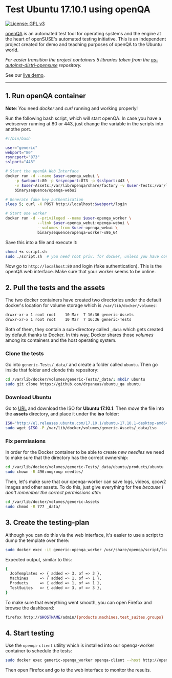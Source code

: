 # Test Ubuntu 17.10.1 using openQA
[![License: GPL v3](https://img.shields.io/badge/License-GPL%20v3-blue.svg)](https://www.gnu.org/licenses/gpl-3.0)

[openQA] is an automated test tool for operating systems and the engine
at the heart of openSUSE's automated testing initiative. This is an
independent project created for demo and teaching purposes of openQA
to the Ubuntu world.

*For easier transition the project containers 5 libraries
 taken from the [os-autoinst-distri-opensuse] repository.*

See our [live demo].

----

## 1. Run openQA container

**Note**: You need *docker* and *curl* running and working properly!

Run the following bash script, which will start openQA.
In case you have a webserver running at 80 or 443, just
change the variable in the scripts into anothe port.

```bash
#!/bin/bash

user="generic"
webport="80"
rsyncport="873"
sslport="443"

# Start the openQA Web Interface
docker run -d --name $user-openqa_webui \
    -p $webport:80 -p $rsyncport:873 -p $sslport:443 \
    -v $user-Assets:/var/lib/openqa/share/factory -v $user-Tests:/var/lib/openqa/share/tests \
    binarysequence/openqa-webui

# Generate fake key authentication
sleep 5; curl -X POST http://localhost:$webport/login

# Start one worker
docker run -d --privileged --name $user-openqa_worker \
              --link $user-openqa_webui:openqa-webui \
              --volumes-from $user-openqa_webui \
              binarysequence/openqa-worker-x86_64
```

Save this into a file and execute it:

```bash
chmod +x script.sh
sudo ./script.sh  # you need root priv. for docker, unless you have configured it differently
```

Now go to `http://localhost:80` and login (fake authentication).
This is the openQA web interface. Make sure that your worker
seems to be online.


## 2. Pull the tests and the assets

The two docker containers have created two directories
under the default docker's location for volume storage
which is `/var/lib/docker/volumes`:

```bash
drwxr-xr-x 1 root root    10 Mar  7 16:36 generic-Assets
drwxr-xr-x 1 root root    10 Mar  7 16:36 generic-Tests
```

Both of them, they contain a sub-directory called `_data`
which gets created by default thanks to Docker. In this
way, Docker shares those *volumes* among its containers
and the host operating system.


### Clone the tests

Go into `generic-Tests/_data/` and create a folder called `ubuntu`.
Then go inside that folder and clonde this repository:

```bash
cd /var/lib/docker/volumes/generic-Tests/_data/; mkdir ubuntu
sudo git clone https://github.com/drpaneas/ubuntu_qa ubuntu
```

### Download Ubuntu

Go to [URL](https://www.ubuntu.com/desktop/1710) and download
the ISO for **Ubuntu 17.10.1**. Then *move* the file into the
**assets** directory, and place it under the **iso** folder:

```bash
ISO="http://el.releases.ubuntu.com/17.10.1/ubuntu-17.10.1-desktop-amd64.iso"
sudo wget $ISO -P /var/lib/docker/volumes/generic-Assets/_data/iso
```

### Fix permissions

In order for the Docker container to be able to create *new needles*
we need to make sure that the directory has the correct ownership:

```bash
cd /var/lib/docker/volumes/generic-Tests/_data/ubuntu/products/ubuntu
sudo chown -R 496:nogroup needles/
```

Then, let's make sure that our openqa-worker can save logs, videos,
qcow2 images and other assets. To do this, just give everything
for free *because I don't remember the correct permissions atm*:

```bash
cd /var/lib/docker/volumes/generic-Assets
sudo chmod -R 777 _data/
```

## 3. Create the testing-plan

Although you can do this via the web interface, it's easier to use
a script to dump the template over there:

```bash
sudo docker exec -it generic-openqa_worker /usr/share/openqa/script/load_templates --host http://openqa-webui /var/lib/openqa/tests/ubuntu/templates
```

Expected output, similar to this:

```bash
{
  JobTemplates => { added => 3, of => 3 },
  Machines     => { added => 1, of => 1 },
  Products     => { added => 1, of => 1 },
  TestSuites   => { added => 3, of => 3 },
}
```

To make sure that everything went smooth, you can open Firefox and browse
the dashboard:

```bash
firefox http://$HOSTNAME/admin/{products,machines,test_suites,groups}
```

## 4. Start testing

Use the `openqa-client` utility which is installed into our
openqa-worker container to schedule the tests:

```bash
sudo docker exec generic-openqa_worker openqa-client --host http://openqa-webui isos post DISTRI=ubuntu VERSION=17.10 FLAVOR=desktop ARCH=amd64
```

Then open Firefox and go to the web interface to monitor
the results.



[live demo]: https://youtu.be/oZbCsVpkJSI
[openQA]: http://open.qa/
[os-autoinst-distri-opensuse]: https://github.com/os-autoinst/os-autoinst-distri-opensuse
